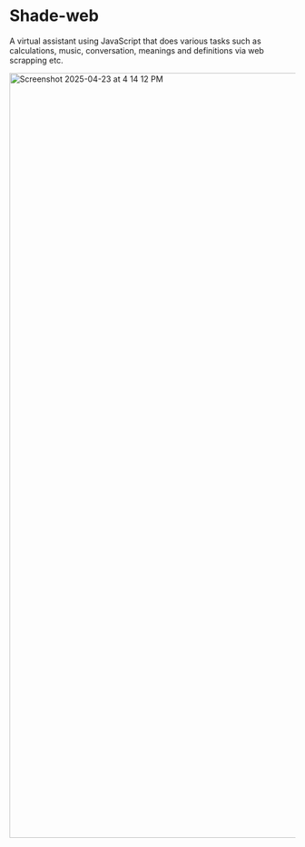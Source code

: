 # Shade-web
A virtual assistant using JavaScript that does various tasks such as calculations, music, conversation, meanings and definitions via web scrapping etc. 

<img width="1348" alt="Screenshot 2025-04-23 at 4 14 12 PM" src="https://github.com/user-attachments/assets/cef3623b-b92c-4468-8050-3dbf4e6bd6c0" />
